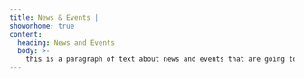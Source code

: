 ```yaml
---
title: News & Events |
showonhome: true
content: 
  heading: News and Events
  body: >-
    this is a paragraph of text about news and events that are going to be displayed on the GMHAN site.
---
```


